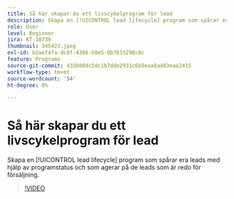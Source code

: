```yaml
---
title: Så här skapar du ett livscykelprogram för lead
description: Skapa en [!UICONTROL lead lifecycle] program som spårar era leads med hjälp av programstatus och som agerar på de leads som är redo för försäljning.
role: User
level: Beginner
jira: KT-10739
thumbnail: 345423.jpeg
exl-id: b2aef4fa-dc8f-4386-b8e5-0b7615298c8c
feature: Programs
source-git-commit: 433b00dc5dc1b7dde2931c6b9eaa8a403eae2415
workflow-type: tm+mt
source-wordcount: '54'
ht-degree: 0%

---
```


# Så här skapar du ett livscykelprogram för lead

Skapa en [!UICONTROL lead lifecycle] program som spårar era leads med hjälp av programstatus och som agerar på de leads som är redo för försäljning.

>[!VIDEO](https://video.tv.adobe.com/v/345423/?quality=12&learn=on)
